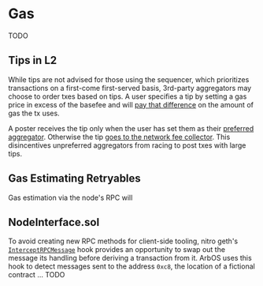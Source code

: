 # Gas
TODO

## Tips in L2
While tips are not advised for those using the sequencer, which prioritizes transactions on a first-come first-served basis, 3rd-party aggregators may choose to order txes based on tips. A user specifies a tip by setting a gas price in excess of the basefee and will [pay that difference][pay_difference_link] on the amount of gas the tx uses.

A poster receives the tip only when the user has set them as their [preferred aggregator](Precompiles.md#ArbAggregator). Otherwise the tip [goes to the network fee collector][goes_to_network_link]. This disincentives unpreferred aggregators from racing to post txes with large tips.

[pay_difference_link]: https://github.com/OffchainLabs/go-ethereum/blob/edf6a19157606070b6a6660c8decc513e2408cb7/core/state_transition.go#L358
[goes_to_network_link]: https://github.com/OffchainLabs/nitro/blob/c93c806a5cfe99f92a534d3c952a83c3c8b3088c/arbos/tx_processor.go#L262

## Gas Estimating Retryables
Gas estimation via the node's RPC will 

## NodeInterface.sol
To avoid creating new RPC methods for client-side tooling, nitro geth's [`InterceptRPCMessage`][InterceptRPCMessage_link] hook provides an opportunity to swap out the message its handling before deriving a transaction from it. ArbOS uses this hook to detect messages sent to the address `0xc8`, the location of a fictional contract ... TODO

[InterceptRPCMessage_link]: todo
